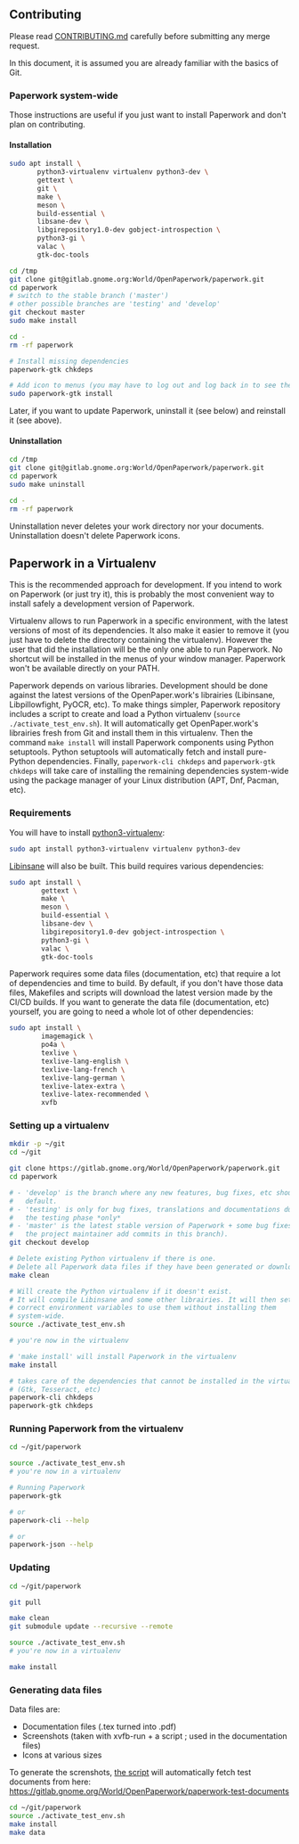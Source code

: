 ## Contributing

Please read [CONTRIBUTING.md](https://gitlab.gnome.org/World/OpenPaperwork/paperwork/-/wikis/Contributing) carefully before submitting any
merge request.

In this document, it is assumed you are already familiar with the basics of
Git.


### Paperwork system-wide

Those instructions are useful if you just want to install Paperwork and don't
plan on contributing.


#### Installation

```sh
sudo apt install \
       python3-virtualenv virtualenv python3-dev \
       gettext \
       git \
       make \
       meson \
       build-essential \
       libsane-dev \
       libgirepository1.0-dev gobject-introspection \
       python3-gi \
       valac \
       gtk-doc-tools

cd /tmp
git clone git@gitlab.gnome.org:World/OpenPaperwork/paperwork.git
cd paperwork
# switch to the stable branch ('master')
# other possible branches are 'testing' and 'develop'
git checkout master
sudo make install

cd -
rm -rf paperwork

# Install missing dependencies
paperwork-gtk chkdeps

# Add icon to menus (you may have to log out and log back in to see them)
sudo paperwork-gtk install
```

Later, if you want to update Paperwork, uninstall it (see below) and reinstall
it (see above).


#### Uninstallation

```sh
cd /tmp
git clone git@gitlab.gnome.org:World/OpenPaperwork/paperwork.git
cd paperwork
sudo make uninstall

cd -
rm -rf paperwork
```

Uninstallation never deletes your work directory nor your documents.
Uninstallation doesn't delete Paperwork icons.


## Paperwork in a Virtualenv

This is the recommended approach for development. If you intend to work on
Paperwork (or just try it), this is probably the most convenient way to
install safely a development version of Paperwork.

Virtualenv allows to run Paperwork in a specific environment, with the latest
versions of most of its dependencies. It also make it easier to remove it (you
just have to delete the directory containing the virtualenv). However the user
that did the installation will be the only one able to run Paperwork. No
shortcut will be installed in the menus of your window manager. Paperwork
won't be available directly on your PATH.

Paperwork depends on various libraries. Development should be done against the
latest versions of the OpenPaper.work's librairies (Libinsane, Libpillowfight,
PyOCR, etc). To make things simpler, Paperwork repository includes a script
to create and load a Python virtualenv (`source ./activate_test_env.sh`).
It will automatically get OpenPaper.work's librairies fresh from Git and
install them in this virtualenv.
Then the command `make install` will install Paperwork components using Python
setuptools. Python setuptools will automatically fetch and install pure-Python
dependencies. Finally, `paperwork-cli chkdeps` and `paperwork-gtk chkdeps`
will take care of installing the remaining dependencies system-wide using the
package manager of your Linux distribution (APT, Dnf, Pacman, etc).


### Requirements

You will have to install
[python3-virtualenv](https://pypi.python.org/pypi/virtualenv):

```sh
sudo apt install python3-virtualenv virtualenv python3-dev
```

[Libinsane](https://gitlab.gnome.org/World/OpenPaperwork/libinsane/-/blob/master/README.markdown)
will also be built. This build requires various dependencies:

```sh
sudo apt install \
        gettext \
        make \
        meson \
        build-essential \
        libsane-dev \
        libgirepository1.0-dev gobject-introspection \
        python3-gi \
        valac \
        gtk-doc-tools
```

Paperwork requires some data files (documentation, etc) that require a lot of
dependencies and time to build. By default, if you don't have those data files,
Makefiles and scripts will download the latest version made by the CI/CD builds.
If you want to generate the data file (documentation, etc) yourself, you are
going to need a whole lot of other dependencies:

```sh
sudo apt install \
        imagemagick \
        po4a \
        texlive \
        texlive-lang-english \
        texlive-lang-french \
        texlive-lang-german \
        texlive-latex-extra \
        texlive-latex-recommended \
        xvfb
```


### Setting up a virtualenv


```sh
mkdir -p ~/git
cd ~/git

git clone https://gitlab.gnome.org/World/OpenPaperwork/paperwork.git
cd paperwork

# - 'develop' is the branch where any new features, bug fixes, etc should go by
#   default.
# - 'testing' is only for bug fixes, translations and documentations during
#   the testing phase *only*
# - 'master' is the latest stable version of Paperwork + some bug fixes (only
#   the project maintainer add commits in this branch).
git checkout develop

# Delete existing Python virtualenv if there is one.
# Delete all Paperwork data files if they have been generated or downloaded.
make clean

# Will create the Python virtualenv if it doesn't exist.
# It will compile Libinsane and some other librairies. It will then set the
# correct environment variables to use them without installing them
# system-wide.
source ./activate_test_env.sh

# you're now in the virtualenv

# 'make install' will install Paperwork in the virtualenv
make install

# takes care of the dependencies that cannot be installed in the virtualenv
# (Gtk, Tesseract, etc)
paperwork-cli chkdeps
paperwork-gtk chkdeps
```


### Running Paperwork from the virtualenv

```sh
cd ~/git/paperwork

source ./activate_test_env.sh
# you're now in a virtualenv

# Running Paperwork
paperwork-gtk

# or
paperwork-cli --help

# or
paperwork-json --help
```


### Updating

```sh
cd ~/git/paperwork

git pull

make clean
git submodule update --recursive --remote

source ./activate_test_env.sh
# you're now in a virtualenv

make install
```


### Generating data files

Data files are:

- Documentation files (.tex turned into .pdf)
- Screenshots (taken with xvfb-run + a script ; used in the documentation
  files)
- Icons at various sizes

To generate the screnshots,
[the script](https://gitlab.gnome.org/World/OpenPaperwork/paperwork/-/blob/develop/paperwork-gtk/src/paperwork_gtk/model/help/screenshot.sh)
will automatically fetch test documents from here:
https://gitlab.gnome.org/World/OpenPaperwork/paperwork-test-documents


```sh
cd ~/git/paperwork
source ./activate_test_env.sh
make install
make data
```
